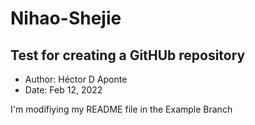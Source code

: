 # Nihao-Shejie
## Test for creating a GitHUb repository

- Author: Héctor D Aponte
- Date: Feb 12, 2022

I'm modifiying my README file in the Example Branch
